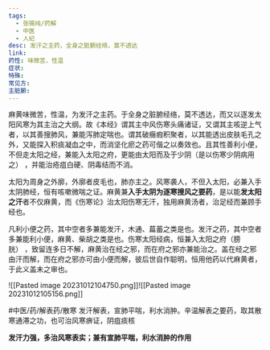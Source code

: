 ```yaml
---
tags:
  - 张锡纯/药解
  - 中医
  - 人纪
desc: 发汗之主药，全身之脏腑经络，莫不透达
link: 
药性: 味微苦，性温
症状: 
特殊: 
常见方: 
主脏腑:
---
```


麻黄味微苦，性温，为发汗之主药。于全身之脏腑经络，莫不透达，而又以逐发太阳风寒为其主治之大纲。故《本经》谓其主中风伤寒头痛诸证，又谓其主咳逆上气者，以其善搜肺风，兼能泻肺定喘也。谓其破癥瘕积聚者，以其能透出皮肤毛孔之外，又能探入积痰凝血之中，而消坚化瘀之药可偕之以奏效也。且其性善利小便，不但走太阳之经，兼能入太阳之府，更能由太阳而及于少阴（是以伤寒少阴病用之） ，并能治疮疽白硬、阴毒结而不消。


太阳为周身之外廓，外廓者皮毛也，肺亦主之。风寒袭人，不但入太阳，必兼入手太阴肺经，恒有咳嗽微喘之证。麻黄兼**入手太阴为逐寒搜风之要药**，是以能**发太阳之汗**者不仅麻黄，而《伤寒论》治太阳伤寒无汗，独用麻黄汤者，治足经而兼顾手经也。

凡利小便之药，其中空者多兼能发汗，木通、萹蓄之类是也。发汗之药，其中空者多兼能利小便，麻黄、柴胡之类是也。伤寒太阳经病，恒兼入太阳之府（膀胱） ，致留连多日不解，麻黄治在经之邪，而在府之邪亦兼能治之。盖在经之邪由汗而解，而在府之邪亦可由小便而解，彼后世自作聪明，恒用他药以代麻黄者，于此义盖未之审也。









![[Pasted image 20231012104750.png]]![[Pasted image 20231012105156.png]]


#中医/药/解表药/散寒
发汗解表，宣肺平喘，利水消肿。辛温解表之要药，取其散寒通滞之功，也可治风寒痹证，阴疽痰核

**发汗力强，多治风寒表实；兼有宣肺平喘，利水消肿的作用**